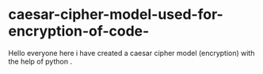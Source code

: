# caesar-cipher-model-used-for-encryption-of-code-
Hello everyone here i have created a caesar cipher model (encryption) with the help of python .
